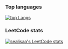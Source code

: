 ### Top languages

[![top Langs](https://github-readme-stats.vercel.app/api/top-langs/?username=sealisaa&layout=compact)](https://github.com/sealisaa/github-readme-stats)

### LeetCode stats

[![sealisaa's LeetCode stats](https://leetcode-stats-six.vercel.app/api?username=sealisaa)](https://github.com/sealisaa/leetcode-stats)
